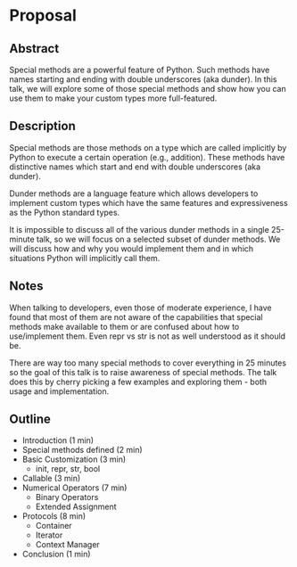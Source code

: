 # Proposal

## Abstract
Special methods are a powerful feature of Python. Such methods have names starting and ending with double underscores (aka dunder). In this talk, we will explore some of those special methods and show how you can use them to make your custom types more full-featured.

## Description
Special methods are those methods on a type which are called implicitly by Python to execute a certain operation (e.g., addition). These methods have distinctive names which start and end with double underscores (aka dunder).

Dunder methods are a language feature which allows developers to implement custom types which have the same features and expressiveness as the Python standard types.

It is impossible to discuss all of the various dunder methods in a single 25-minute talk, so we will focus on a selected subset of dunder methods. We will discuss how and why you would implement them and in which situations Python will implicitly call them.

## Notes
When talking to developers, even those of moderate experience, I have found that most of them are not aware of the capabilities that special methods make available to them or are confused about how to use/implement them. Even repr vs str is not as well understood as it should be.

There are way too many special methods to cover everything in 25 minutes so the goal of this talk is to raise awareness of special methods. The talk does this by cherry picking a few examples and exploring them - both usage and implementation.

## Outline
* Introduction (1 min)
* Special methods defined (2 min)
* Basic Customization (3 min)
  * init, repr, str, bool
* Callable (3 min)
* Numerical Operators (7 min)
  * Binary Operators
  * Extended Assignment
* Protocols (8 min)
  * Container
  * Iterator
  * Context Manager
* Conclusion (1 min)
